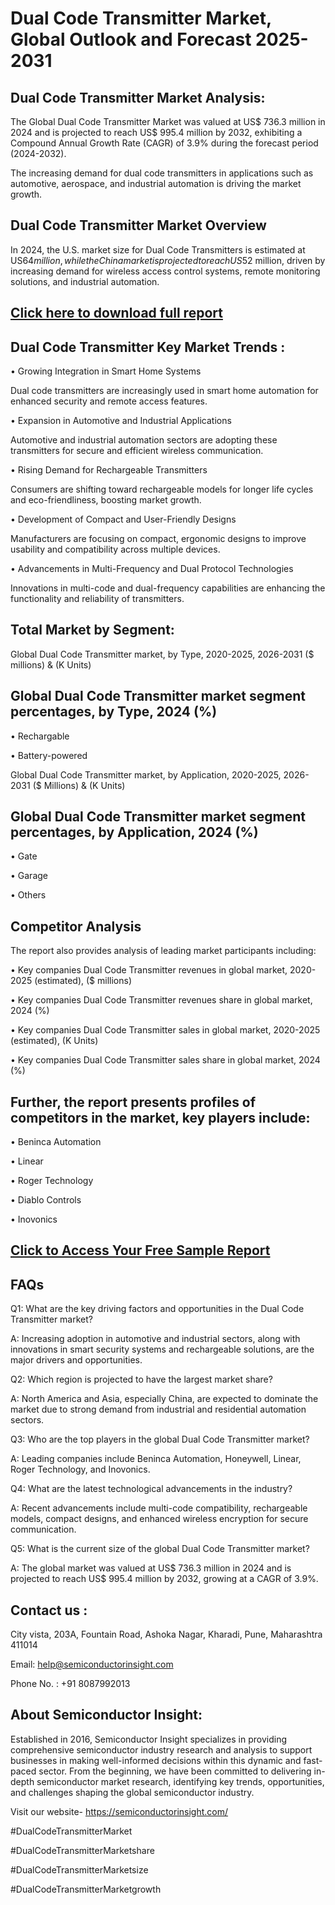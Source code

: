 Dual Code Transmitter Market, Global Outlook and Forecast 2025-2031
=
Dual Code Transmitter Market Analysis:
-
The Global Dual Code Transmitter Market was valued at US$ 736.3 million in 2024 and is projected to reach US$ 995.4 million by 2032, exhibiting a Compound Annual Growth Rate (CAGR) of 3.9% during the forecast period (2024-2032).

The increasing demand for dual code transmitters in applications such as automotive, aerospace, and industrial automation is driving the market growth.

Dual Code Transmitter Market Overview
-
In 2024, the U.S. market size for Dual Code Transmitters is estimated at US$64 million, while the China market is projected to reach US$52 million, driven by increasing demand for wireless access control systems, remote monitoring solutions, and industrial automation.

[Click here to download full report](https://semiconductorinsight.com/report/dual-code-transmitter-market/)
-
Dual Code Transmitter Key Market Trends  :
-
•	Growing Integration in Smart Home Systems

Dual code transmitters are increasingly used in smart home automation for enhanced security and remote access features.

•	Expansion in Automotive and Industrial Applications

Automotive and industrial automation sectors are adopting these transmitters for secure and efficient wireless communication.

•	Rising Demand for Rechargeable Transmitters

Consumers are shifting toward rechargeable models for longer life cycles and eco-friendliness, boosting market growth.

•	Development of Compact and User-Friendly Designs

Manufacturers are focusing on compact, ergonomic designs to improve usability and compatibility across multiple devices.

•	Advancements in Multi-Frequency and Dual Protocol Technologies

Innovations in multi-code and dual-frequency capabilities are enhancing the functionality and reliability of transmitters.

Total Market by Segment:
-
Global Dual Code Transmitter market, by Type, 2020-2025, 2026-2031 ($ millions) & (K Units)

Global Dual Code Transmitter market segment percentages, by Type, 2024 (%)
-
•	Rechargable

•	Battery-powered

Global Dual Code Transmitter market, by Application, 2020-2025, 2026-2031 ($ Millions) & (K Units)

Global Dual Code Transmitter market segment percentages, by Application, 2024 (%)
-
•	Gate

•	Garage

•	Others

Competitor Analysis
-
The report also provides analysis of leading market participants including:

•	Key companies Dual Code Transmitter revenues in global market, 2020-2025 (estimated), ($ millions)

•	Key companies Dual Code Transmitter revenues share in global market, 2024 (%)

•	Key companies Dual Code Transmitter sales in global market, 2020-2025 (estimated), (K Units)

•	Key companies Dual Code Transmitter sales share in global market, 2024 (%)

Further, the report presents profiles of competitors in the market, key players include:
-
•	Beninca Automation

•	Linear

•	Roger Technology

•	Diablo Controls

•	Inovonics

[Click to Access Your Free Sample Report](https://semiconductorinsight.com/report/dual-code-transmitter-market/)
-
FAQs
-
Q1: What are the key driving factors and opportunities in the Dual Code Transmitter market?

A: Increasing adoption in automotive and industrial sectors, along with innovations in smart security systems and rechargeable solutions, are the major drivers and opportunities.

Q2: Which region is projected to have the largest market share?

A: North America and Asia, especially China, are expected to dominate the market due to strong demand from industrial and residential automation sectors.

Q3: Who are the top players in the global Dual Code Transmitter market?

A: Leading companies include Beninca Automation, Honeywell, Linear, Roger Technology, and Inovonics.

Q4: What are the latest technological advancements in the industry?

A: Recent advancements include multi-code compatibility, rechargeable models, compact designs, and enhanced wireless encryption for secure communication.

Q5: What is the current size of the global Dual Code Transmitter market?

A: The global market was valued at US$ 736.3 million in 2024 and is projected to reach US$ 995.4 million by 2032, growing at a CAGR of 3.9%.

Contact us : 
-
City vista, 203A, Fountain Road, Ashoka Nagar, Kharadi, Pune, Maharashtra 411014

Email: help@semiconductorinsight.com

Phone No. : +91 8087992013

About Semiconductor Insight:
-
Established in 2016, Semiconductor Insight specializes in providing comprehensive semiconductor industry research and analysis to support businesses in making well-informed decisions within this dynamic and fast-paced sector. From the beginning, we have been committed to delivering in-depth semiconductor market research, identifying key trends, opportunities, and challenges shaping the global semiconductor industry.

Visit our website- https://semiconductorinsight.com/

#DualCodeTransmitterMarket 

#DualCodeTransmitterMarketshare

#DualCodeTransmitterMarketsize

#DualCodeTransmitterMarketgrowth 
 
 

